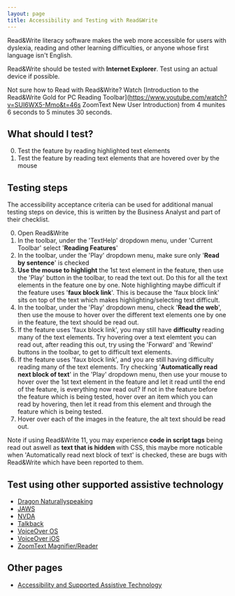 ```yaml
---
layout: page
title: Accessibility and Testing with Read&Write
---
```


Read&Write literacy software makes the web more accessible for users with dyslexia, reading and other learning difficulties, or anyone whose first language isn't English.

Read&Write should be tested with **Internet Explorer**. Test using an actual device if possible.

Not sure how to Read with Read&Write? Watch [Introduction to the Read&Write Gold for PC Reading Toolbar](https://www.youtube.com/watch?v=SUI6WX5-Mmo&t=46s ZoomText New User Introduction) from 4 munites 6 seconds to 5 minutes 30 seconds.

## What should I test?

0. Test the feature by reading highlighted text elements
1. Test the feature by reading text elements that are hovered over by the mouse

## Testing steps

The accessibility acceptance criteria can be used for additional manual testing steps on device, this is written by the Business Analyst and part of their checklist. 

0. Open Read&Write
1. In the toolbar, under the 'TextHelp' dropdown menu, under 'Current Toolbar' select '**Reading Features**'
2. In the toolbar, under the 'Play' dropdown menu, make sure only '**Read by sentence**' is checked
3. **Use the mouse to highlight** the 1st text element in the feature, then use the 'Play' button in the toolbar, to read the text out. Do this for all the text elements in the feature one by one. Note highlighting maybe difficult if the feature uses '**faux block link**'. This is because the 'faux block link' sits on top of the text which makes highlighting/selecting text difficult.
4. In the toolbar, under the 'Play' dropdown menu, check '**Read the web**', then use the mouse to hover over the different text elements one by one in the feature, the text should be read out. 
5. If the feature uses 'faux block link', you may still have **difficulty** reading many of the text elements. Try hovering over a text elemtent you can read out, after reading this out, try using the 'Forward' and 'Rewind' buttons in the toolbar, to get to difficult text elements. 
6. If the feature uses 'faux block link', and you are still having difficulty reading many of the text elements. Try checking '**Automatically read next block of text**' in the 'Play' dropdown menu, then use your mouse to hover over the 1st text element in the feature and let it read until the end of the feature, is everything now read out? If not in the feature before the feature which is being tested, hover over an item which you can read by hovering, then let it read from this element and through the feature which is being tested.
7. Hover over each of the images in the feature, the alt text should be read out.

Note if using Read&Write 11, you may experience **code in script tags** being read out aswell as **text that is hidden** with CSS, this maybe more noticable when 'Automatically read next block of text' is checked, these are bugs with Read&Write which have been reported to them. 

## Test using other supported assistive technology

- [Dragon Naturallyspeaking](accessibility-and-testing-with-dragon)
- [JAWS](accessibility-and-testing-with-jaws)
- [NVDA](accessibility-and-testing-with-nvda)
- [Talkback](accessibility-and-testing-with-talkback)
- [VoiceOver OS](accessibility-and-testing-with-voiceover-os)
- [VoiceOver iOS](accessibility-and-testing-with-voiceover-ios)
- [ZoomText Magnifier/Reader](accessibility-and-testing-with-zoomtext)

## Other pages

- [Accessibility and Supported Assistive Technology](accessibility-and-supported-assistive-technology)